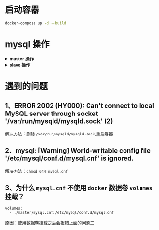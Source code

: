 # 启动容器

```bash
docker-compose up -d --build
```

# mysql 操作

<details>
<summary><b>master 操作</b></summary>

### 1、进入 `mysql-master` 容器。

```bash
docker exec -it mysql-master sh
```

### 2、查看容器 `ip`

```bash
cat /etc/hosts
```

### 3、执行以下命令，创建用于同步的用户账号 `rep`，密码是 `888888`

```bash
mysql> CREATE USER 'rep'@'%' IDENTIFIED BY '888888';
Query OK, 0 rows affected (0.16 sec)
```

### 4、执行以下命令，授权用户同步

```bash
mysql> GRANT REPLICATION SLAVE ON *.* TO 'rep'@'%';
Query OK, 0 rows affected (1.01 sec)
```

### 5、执行以下命令刷新权限

```bash
mysql> flush privileges;
Query OK, 0 rows affected (0.06 sec)
```

### 6、执行命令 `show master status`; 查看同步状态，如下，请关注下表的 `File` 和 `Position` 这两个字段的值 

```bash
mysql> show master status;
+------------------+----------+--------------+-------------------------------------------------+-------------------+
| File             | Position | Binlog_Do_DB | Binlog_Ignore_DB                                | Executed_Gtid_Set |
+------------------+----------+--------------+-------------------------------------------------+-------------------+
| mysql-bin.000002 |      745 |              | information_schema,mysql,performance_schema,sys |                   |
+------------------+----------+--------------+-------------------------------------------------+-------------------+
1 row in set (0.01 sec)
```

至此，master已经设置成功，接下来设置slave吧，

</details>

<details>
<summary><b>slave 操作</b></summary>

### 1、进入 `mysql-slave` 容器。

```bash
docker exec -it mysql-slave sh
```

### 2、设置主从同步的参数

```bash
CHANGE MASTER TO MASTER_HOST='192.168.64.2', \
MASTER_USER='rep', \
MASTER_PASSWORD='888888', \
MASTER_LOG_FILE='mysql-bin.000002', \
MASTER_LOG_POS=745;
```

```mysql
mysql> CHANGE MASTER TO MASTER_HOST='192.168.64.2', \
FILE    -> MASTER_USER='rep', \
    -> MASTER_PASSWORD='888888', \
    -> MASTER_LOG_FILE='mysql-bin.000002', \
    -> MASTER_LOG_POS=745;
Query OK, 0 rows affected, 2 warnings (0.78 sec)
```

> MASTER_HOST 是 master 的IP地址；
> 
> MASTER_USER 和 MASTER_PASSWORD 是 master 授权的同步账号和密码；
> 
>MASTER_LOG_FILE 是 master 的 bin log 文件名；
> 
> MASTER_LOG_POS 是 bin log 同步的位置；

### 3、在MySQL命令行执行 `start slave`;启动同步

```bash
mysql> start slave;
Query OK, 0 rows affected (0.07 sec)
```

### 4、在MySQL命令行执行show slave status\G查看同步状态

```bash
mysql> show slave status\G
*************************** 1. row ***************************
               Slave_IO_State: Waiting for master to send event
                  Master_Host: 192.168.64.2
                  Master_User: rep
                  Master_Port: 3306
                Connect_Retry: 60
              Master_Log_File: mysql-bin.000002
          Read_Master_Log_Pos: 745
               Relay_Log_File: 40fcf9eae6b2-relay-bin.000002
                Relay_Log_Pos: 320
        Relay_Master_Log_File: mysql-bin.000002
             Slave_IO_Running: Yes
            Slave_SQL_Running: Yes
              Replicate_Do_DB:
          Replicate_Ignore_DB:
           Replicate_Do_Table:
       Replicate_Ignore_Table:
      Replicate_Wild_Do_Table:
  Replicate_Wild_Ignore_Table:
                   Last_Errno: 0
                   Last_Error:
                 Skip_Counter: 0
          Exec_Master_Log_Pos: 745
              Relay_Log_Space: 534
              Until_Condition: None
               Until_Log_File:
                Until_Log_Pos: 0
           Master_SSL_Allowed: No
           Master_SSL_CA_File:
           Master_SSL_CA_Path:
              Master_SSL_Cert:
            Master_SSL_Cipher:
               Master_SSL_Key:
        Seconds_Behind_Master: 0
Master_SSL_Verify_Server_Cert: No
                Last_IO_Errno: 0
                Last_IO_Error:
               Last_SQL_Errno: 0
               Last_SQL_Error:
  Replicate_Ignore_Server_Ids:
             Master_Server_Id: 1
                  Master_UUID: 01784cbe-746f-11ed-9ac0-0242c0a84002
             Master_Info_File: /var/lib/mysql/master.info
                    SQL_Delay: 0
          SQL_Remaining_Delay: NULL
      Slave_SQL_Running_State: Slave has read all relay log; waiting for more updates
           Master_Retry_Count: 86400
                  Master_Bind:
      Last_IO_Error_Timestamp:
     Last_SQL_Error_Timestamp:
               Master_SSL_Crl:
           Master_SSL_Crlpath:
           Retrieved_Gtid_Set:
            Executed_Gtid_Set:
                Auto_Position: 0
         Replicate_Rewrite_DB:
                 Channel_Name:
           Master_TLS_Version:
1 row in set (0.00 sec)
```

检查以上信息中的 `Slave_IO_Running` 和 `Slave_SQL_Running` 两个字段的值，如果都是Yes就表示同步启动成功，否则代表启动失败，`Slave_SQL_Running_State` 字段会说明失败原因；

至此，MySQL主从同步已经完成，接下来一起验证一下吧。

</details>

# 遇到的问题

## 1、ERROR 2002 (HY000): Can't connect to local MySQL server through socket '/var/run/mysqld/mysqld.sock' (2)

解决方法：删除 `/var/run/mysqld/mysqld.sock`,重启容器

## 2、mysql: [Warning] World-writable config file '/etc/mysql/conf.d/mysql.cnf' is ignored.

解决方法：`chmod 644 mysql.cnf`

## 3、为什么 `mysql.cnf` 不使用 `docker` 数据卷 `volumes` 挂载？

```bash
volumes:
  - ./master/mysql.cnf:/etc/mysql/conf.d/mysql.cnf
```

原因：使用数据卷挂载之后会报错上面的问题二